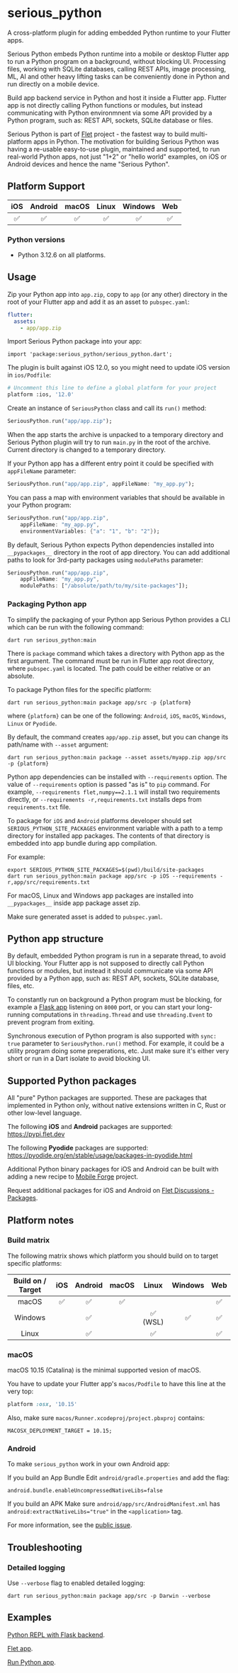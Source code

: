 # serious_python

A cross-platform plugin for adding embedded Python runtime to your Flutter apps.

Serious Python embeds Python runtime into a mobile or desktop Flutter app to run a Python program on a background, without blocking UI. Processing files, working with SQLite databases, calling REST APIs, image processing, ML, AI and other heavy lifting tasks can be conveniently done in Python and run directly on a mobile device.

Build app backend service in Python and host it inside a Flutter app. Flutter app is not directly calling Python functions or modules, but instead communicating with Python environmnent via some API provided by a Python program, such as: REST API, sockets, SQLite database or files.

Serious Python is part of [Flet](https://flet.dev) project - the fastest way to build multi-platform apps in Python. The motivation for building Serious Python was having a re-usable easy-to-use plugin, maintained and supported, to run real-world Python apps, not just "1+2" or "hello world" examples, on iOS or Android devices and hence the name "Serious Python".

## Platform Support

| iOS | Android | macOS | Linux | Windows | Web |
|:---:|:-------:|:-----:|:-----:|:-------:|:---:|
|  ✅  |    ✅    |   ✅   |   ✅   |    ✅    |  ✅  |

### Python versions

* Python 3.12.6 on all platforms.

## Usage

Zip your Python app into `app.zip`, copy to `app` (or any other) directory in the root of your Flutter app and add it as an asset to `pubspec.yaml`:

```yaml
flutter:
  assets:
    - app/app.zip
```

Import Serious Python package into your app:

`import 'package:serious_python/serious_python.dart';`

The plugin is built against iOS 12.0, so you might need to update iOS version in `ios/Podfile`:

```bash
# Uncomment this line to define a global platform for your project
platform :ios, '12.0'
```

Create an instance of `SeriousPython` class and call its `run()` method:

```dart
SeriousPython.run("app/app.zip");
```

When the app starts the archive is unpacked to a temporary directory and Serious Python plugin will try to run `main.py` in the root of the archive. Current directory is changed to a temporary directory.

If your Python app has a different entry point it could be specified with `appFileName` parameter:

```dart
SeriousPython.run("app/app.zip", appFileName: "my_app.py");
```

You can pass a map with environment variables that should be available in your Python program:

```dart
SeriousPython.run("app/app.zip",
    appFileName: "my_app.py",
    environmentVariables: {"a": "1", "b": "2"});
```

By default, Serious Python expects Python dependencies installed into `__pypackages__` directory in the root of app directory. You can add additional paths to look for 3rd-party packages using `modulePaths` parameter:

```dart
SeriousPython.run("app/app.zip",
    appFileName: "my_app.py",
    modulePaths: ["/absolute/path/to/my/site-packages"]);
```

### Packaging Python app

To simplify the packaging of your Python app Serious Python provides a CLI which can be run with the following command:

```
dart run serious_python:main
```

There is `package` command which takes a directory with Python app as the first argument. The command must be run in Flutter app root directory, where `pubspec.yaml` is located. The path could be either relative or an absolute.

To package Python files for the specific platform:

```
dart run serious_python:main package app/src -p {platform}
```

where `{platform}` can be one of the following: `Android`, `iOS`, `macOS`, `Windows`, `Linux` or `Pyodide`.

By default, the command creates `app/app.zip` asset, but you can change its path/name with `--asset` argument:

```
dart run serious_python:main package --asset assets/myapp.zip app/src -p {platform}
```

Python app dependencies can be installed with `--requirements` option. The value of `--requirements` option is passed "as is" to `pip` command. For example, `--requirements flet,numpy==2.1.1` will install two requirements directly, or `--requirements -r,requirements.txt` installs deps from `requirements.txt` file.

To package for `iOS` and `Android` platforms developer should set `SERIOUS_PYTHON_SITE_PACKAGES` environment variable with a path to a temp directory for installed app packages. The contents of that directory is embedded into app bundle during app compilation.

For example:

```
export SERIOUS_PYTHON_SITE_PACKAGES=$(pwd)/build/site-packages
dart run serious_python:main package app/src -p iOS --requirements -r,app/src/requirements.txt
```

For macOS, Linux and Windows app packages are installed into `__pypackages__` inside app package asset zip.

Make sure generated asset is added to `pubspec.yaml`.

## Python app structure

By default, embedded Python program is run in a separate thread, to avoid UI blocking. Your Flutter app is not supposed to directly call Python functions or modules, but instead it should communicate via some API provided by a Python app, such as: REST API, sockets, SQLite database, files, etc.

To constantly run on background a Python program must be blocking, for example a [Flask app](example/flask_example) listening on `8000` port, or you can start your long-running computations in `threading.Thread` and use `threading.Event` to prevent program from exiting.

Synchronous execution of Python program is also supported with `sync: true` parameter to `SeriousPython.run()` method. For example, it could be a utility program doing some preperations, etc. Just make sure it's either very short or run in a Dart isolate to avoid blocking UI.

## Supported Python packages

All "pure" Python packages are supported. These are packages that implemented in Python only, without native extensions written in C, Rust or other low-level language.

The following **iOS** and **Android** packages are supported: https://pypi.flet.dev

The following **Pyodide** packages are supported: https://pyodide.org/en/stable/usage/packages-in-pyodide.html

Additional Python binary packages for iOS and Android can be built with adding a new recipe to [Mobile Forge](https://github.com/flet-dev/mobile-forge) project.

Request additional packages for iOS and Android on [Flet Discussions - Packages](https://github.com/flet-dev/flet/discussions/categories/packages).

## Platform notes

### Build matrix

The following matrix shows which platform you should build on to target specific platforms:

| Build on / Target  |   iOS   |   Android   |   macOS    |   Linux    |   Windows    |    Web    |
| :----------------: | :-----: | :---------: | :--------: | :--------: | :----------: | :--------: |
| macOS              |   ✅    |       ✅     |      ✅    |           |              |     ✅     |
| Windows            |         |       ✅     |            |  ✅ (WSL)  |      ✅      |     ✅     |
| Linux              |         |       ✅     |            |     ✅     |              |     ✅     |


### macOS

macOS 10.15 (Catalina) is the minimal supported vesion of macOS.

You have to update your Flutter app's `macos/Podfile` to have this line at the very top:

```ruby
platform :osx, '10.15'
```

Also, make sure `macos/Runner.xcodeproj/project.pbxproj` contains:

```objc
MACOSX_DEPLOYMENT_TARGET = 10.15;
```

### Android

To make `serious_python` work in your own Android app:

If you build an App Bundle Edit `android/gradle.properties` and add the flag:

```
android.bundle.enableUncompressedNativeLibs=false
```

If you build an APK Make sure `android/app/src/AndroidManifest.xml` has `android:extractNativeLibs="true"` in the `<application>` tag.

For more information, see the [public issue](https://issuetracker.google.com/issues/147096055).

## Troubleshooting

### Detailed logging

Use `--verbose` flag to enabled detailed logging:

```
dart run serious_python:main package app/src -p Darwin --verbose
```

## Examples

[Python REPL with Flask backend](src/serious_python/example/flask_example).

[Flet app](src/serious_python/example/flet_example).

[Run Python app](src/serious_python/example/run_example).
